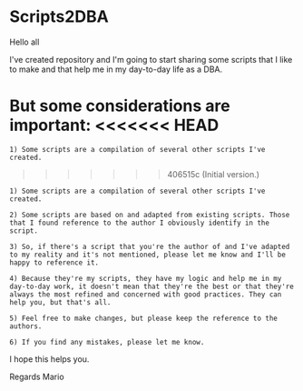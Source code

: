 # Scripts2DBA

Hello all

I've created repository and I'm going to start sharing some scripts that I like to make and that help me in my day-to-day life as a DBA.

But some considerations are important:
<<<<<<< HEAD
=======

	1) Some scripts are a compilation of several other scripts I've created. 
>>>>>>> 406515c (Initial version.)
	
	1) Some scripts are a compilation of several other scripts I've created. 
 
	2) Some scripts are based on and adapted from existing scripts. Those that I found reference to the author I obviously identify in the script.
	
	3) So, if there's a script that you're the author of and I've adapted to my reality and it's not mentioned, please let me know and I'll be happy to reference it.
	
	4) Because they're my scripts, they have my logic and help me in my day-to-day work, it doesn't mean that they're the best or that they're always the most refined and concerned with good practices. They can help you, but that's all.
	
	5) Feel free to make changes, but please keep the reference to the authors.
	
	6) If you find any mistakes, please let me know.

I hope this helps you.

Regards
Mario
